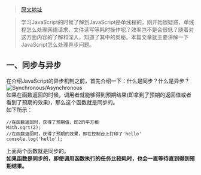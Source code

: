 > [原文地址](https://juejin.im/post/5a6ad46ef265da3e513352c8)   

> 学习JavaScript的时候了解到JavaScript是单线程的，刚开始很疑惑，单线程怎么处理网络请求、文件读写等耗时操作呢？效率岂不是会很低？随着对这方面内容的了解和深入，知道了其中的奥秘。本篇文章就主要讲解一下JavaScript怎么处理异步问题。

## 一、同步与异步
在介绍JavaScript的异步机制之前，首先介绍一下：什么是同步？什么是异步？   
![Synchronous/Asynchronous](https://user-gold-cdn.xitu.io/2018/1/26/161314dc9a9298f4?imageView2/0/w/1280/h/960/ignore-error/1)  
如果在函数返回的时候，调用者就能够得到预期结果(即拿到了预期的返回值或者看到了预期的效果)，那么这个函数就是同步的。  
如下所示：  
```
//在函数返回时，获得了预期值，即2的平方根
Math.sqrt(2);
//在函数返回时，获得了预期的效果，即在控制台上打印了'hello'
console.log('hello');
```
上面两个函数就是同步的。  
**如果函数是同步的，即使调用函数执行的任务比较耗时，也会一直等待直到得到预期结果。**